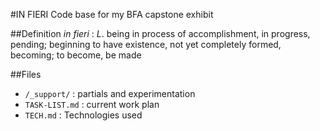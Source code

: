 #IN FIERI
Code base for my BFA capstone exhibit

##Definition
_in fieri_
: _L_. being in process of accomplishment, in progress, pending; beginning to have existence, not yet completely formed, becoming; to become, be made

##Files
+ `/_support/` : partials and experimentation
+ `TASK-LIST.md` : current work plan
+ `TECH.md` : Technologies used
